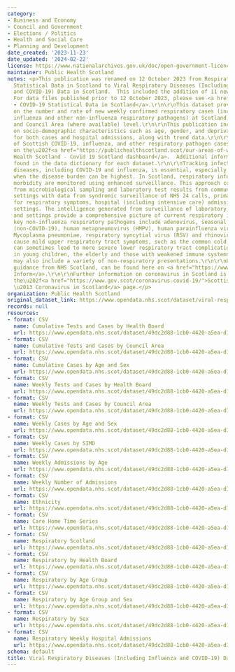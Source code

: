 ```yaml
---
category:
- Business and Economy
- Council and Government
- Elections / Politics
- Health and Social Care
- Planning and Development
date_created: '2023-11-23'
date_updated: '2024-02-22'
license: https://www.nationalarchives.gov.uk/doc/open-government-licence/version/3/
maintainer: Public Health Scotland
notes: <p>This publication was renamed on 12 October 2023 from Respiratory Infection
  Statistical Data in Scotland to Viral Respiratory Diseases (Including Influenza
  and COVID-19) Data in Scotland.  This included the addition of 11 new datasets.
  For data files published prior to 12 October 2023, please see <a href="https://www.opendata.nhs.scot/dataset/covid-19-in-scotland">Archived
  - COVID-19 Statistical Data in Scotland</a>.\r\n\r\nThis dataset provides information
  on the number and rate of new weekly confirmed respiratory cases (including COVID-19,
  influenza and other non-influenza respiratory pathogens) at Scotland, NHS Board
  and Council Area (where available) level.\r\n\r\nThis publication includes information
  on socio-demographic characteristics such as age, gender, and deprivation status
  for both cases and hospital admissions, along with trend data.\r\n\r\nData visualisation
  of Scottish COVID-19, influenza, and other respiratory pathogen cases is available
  on the\u202f<a href="https://publichealthscotland.scot/our-areas-of-work/health-protection/infectious-diseases/covid-19/covid-19-data-and-intelligence/covid-19-daily-cases-in-scotland-dashboard/overview-of-the-covid-19-respiratory-surveillance-dashboard/">Public
  Health Scotland - Covid 19 Scotland dashboard</a>.  Additional information can be
  found in the data dictionary for each dataset.\r\n\r\nTracking infectious respiratory
  diseases, including COVID-19 and influenza, is essential, especially in the winter
  when the disease burden can be highest. In Scotland, respiratory infection and associated
  morbidity are monitored using enhanced surveillance. This approach combines data
  from microbiological sampling and laboratory test results from community and hospital
  settings with data from syndromic surveillance of NHS 24 calls, primary care consultations
  for respiratory symptoms, hospital (including intensive care) admissions and other
  settings. The intelligence generated from surveillance of laboratory, syndromic
  and settings provide a comprehensive picture of current respiratory illness in Scotland.\r\n\r\nThe
  key non-influenza respiratory pathogens include adenovirus, seasonal coronaviruses
  (non-COVID-19), human metapneumovirus (HMPV), human parainfluenza virus (HPIV),
  Mycoplasma pneumoniae, respiratory syncytial virus (RSV) and rhinovirus. These mostly
  cause mild upper respiratory tract symptoms, such as the common cold, but infection
  can sometimes lead to more severe lower respiratory tract complications, especially
  in young children, the elderly and those with weakened immune systems. Symptoms
  may also include a variety of non-respiratory presentations.\r\n\r\nLatest COVID-19
  guidance from NHS Scotland, can be found here on <a href="https://www.nhsinform.scot/illnesses-and-conditions/infections-and-poisoning/coronavirus-covid-19#stay-at-home-advice">NHS
  Inform</a>.\r\n\r\nFurther information on coronavirus in Scotland is available on
  the\u202f<a href="https://www.gov.scot/coronavirus-covid-19/">Scottish Government
  \u2013 Coronavirus in Scotland</a> page.</p>
organization: Public Health Scotland
original_dataset_link: https://www.opendata.nhs.scot/dataset/viral-respiratory-diseases-including-influenza-and-covid-19-data-in-scotland
records: null
resources:
- format: CSV
  name: Cumulative Tests and Cases by Health Board
  url: https://www.opendata.nhs.scot/dataset/49dc2d88-1cb0-4420-a5ea-d1bbada62fb2/resource/e0339915-81de-4adb-9301-038d8189d3b2/download/cumulative_tests_cases_hb_20240221.csv
- format: CSV
  name: Cumulative Tests and Cases by Council Area
  url: https://www.opendata.nhs.scot/dataset/49dc2d88-1cb0-4420-a5ea-d1bbada62fb2/resource/0b8b9838-8023-46a7-a915-614148d999e6/download/cumulative_tests_cases_ca_20240221.csv
- format: CSV
  name: Cumulative Cases by Age and Sex
  url: https://www.opendata.nhs.scot/dataset/49dc2d88-1cb0-4420-a5ea-d1bbada62fb2/resource/d0ad59a3-431d-4b56-86fc-a04a2247fbd0/download/cumulative_cases_age_sex_20240221.csv
- format: CSV
  name: Weekly Tests and Cases by Health Board
  url: https://www.opendata.nhs.scot/dataset/49dc2d88-1cb0-4420-a5ea-d1bbada62fb2/resource/2803acc8-8ec3-4c4a-81a5-f10952bf66f4/download/weekly_tests_cases_hb_20240221.csv
- format: CSV
  name: Weekly Tests and Cases by Council Area
  url: https://www.opendata.nhs.scot/dataset/49dc2d88-1cb0-4420-a5ea-d1bbada62fb2/resource/591a0262-6827-4261-a115-46f33e3a9225/download/weekly_tests_cases_ca_20240221.csv
- format: CSV
  name: Weekly Cases by Age and Sex
  url: https://www.opendata.nhs.scot/dataset/49dc2d88-1cb0-4420-a5ea-d1bbada62fb2/resource/3bedb666-48e7-46f0-92de-11a3c45c1ebb/download/weekly_cases_age_sex_20240221.csv
- format: CSV
  name: Weekly Cases by SIMD
  url: https://www.opendata.nhs.scot/dataset/49dc2d88-1cb0-4420-a5ea-d1bbada62fb2/resource/f131c72e-2541-45ae-8d77-11329bfcd11e/download/weekly_cases_simd_20240221.csv
- format: CSV
  name: Weekly Admissions by Age
  url: https://www.opendata.nhs.scot/dataset/49dc2d88-1cb0-4420-a5ea-d1bbada62fb2/resource/e78dce4a-da70-4b31-be34-574da93ee503/download/weekly_admissions_agebd_20240221.csv
- format: CSV
  name: Weekly Number of Admissions
  url: https://www.opendata.nhs.scot/dataset/49dc2d88-1cb0-4420-a5ea-d1bbada62fb2/resource/d304beee-badd-4d4d-b6cf-19651b303676/download/weekly_admissions_occupancy_hb_20240221.csv
- format: CSV
  name: Ethnicity
  url: https://www.opendata.nhs.scot/dataset/49dc2d88-1cb0-4420-a5ea-d1bbada62fb2/resource/8e20c7ce-c503-45ae-b5dc-ba7c523c0a7c/download/ethnicity_20240221.csv
- format: CSV
  name: Care Home Time Series
  url: https://www.opendata.nhs.scot/dataset/49dc2d88-1cb0-4420-a5ea-d1bbada62fb2/resource/96cd8673-8a91-4ca6-81db-c15cadd6ad51/download/care_home_time_series_20240221.csv
- format: CSV
  name: Respiratory Scotland
  url: https://www.opendata.nhs.scot/dataset/49dc2d88-1cb0-4420-a5ea-d1bbada62fb2/resource/5032c2b9-a206-4024-9536-5fdf345c8483/download/respiratory_scot_20240221.csv
- format: CSV
  name: Respiratory by Health Board
  url: https://www.opendata.nhs.scot/dataset/49dc2d88-1cb0-4420-a5ea-d1bbada62fb2/resource/6487a903-b0d1-431b-bc75-f0e2380ea3d1/download/respiratory_hb_20240221.csv
- format: CSV
  name: Respiratory by Age Group
  url: https://www.opendata.nhs.scot/dataset/49dc2d88-1cb0-4420-a5ea-d1bbada62fb2/resource/378fb6c1-fc57-410a-94ff-a4c9722938c1/download/respiratory_age_20240221.csv
- format: CSV
  name: Respiratory by Age Group and Sex
  url: https://www.opendata.nhs.scot/dataset/49dc2d88-1cb0-4420-a5ea-d1bbada62fb2/resource/993f4332-75ca-493b-b88b-1176e1165d62/download/respiratory_age_sex_20240221.csv
- format: CSV
  name: Respiratory by Sex
  url: https://www.opendata.nhs.scot/dataset/49dc2d88-1cb0-4420-a5ea-d1bbada62fb2/resource/bfd4b329-c414-4a13-8892-58994bc739c5/download/respiratory_sex_20240221.csv
- format: CSV
  name: Respiratory Weekly Hospital Admissions
  url: https://www.opendata.nhs.scot/dataset/49dc2d88-1cb0-4420-a5ea-d1bbada62fb2/resource/75201270-269c-431b-9808-e52efe4c7b25/download/weekly_respiratory_admissions_hb_20240221.csv
schema: default
title: Viral Respiratory Diseases (Including Influenza and COVID-19) Data in Scotland
---
```

